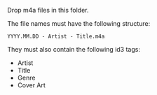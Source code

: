 Drop m4a files in this folder. 

The file names must have the following structure:
```
YYYY.MM.DD - Artist - Title.m4a
```

They must also contain the following id3 tags:
- Artist
- Title
- Genre
- Cover Art